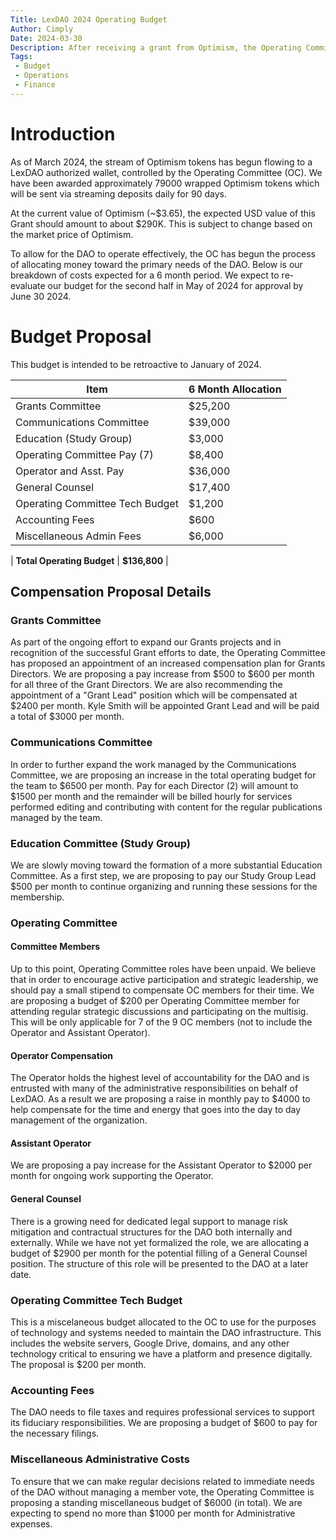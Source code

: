 ```yaml
---
Title: LexDAO 2024 Operating Budget
Author: Cimply
Date: 2024-03-30
Description: After receiving a grant from Optimism, the Operating Committee has discussed allocating a portion of the funding to ensure the ongoing above the line costs associated with running the organization.
Tags: 
 - Budget
 - Operations
 - Finance
---
```


# Introduction
As of March 2024, the stream of Optimism tokens has begun flowing to a LexDAO authorized wallet, controlled by the Operating Committee (OC).  We have been awarded approximately 79000 wrapped Optimism tokens which will be sent via streaming deposits daily for 90 days.  

At the current value of Optimism (~$3.65), the expected USD value of this Grant should amount to about $290K.  This is subject to change based on the market price of Optimism.

To allow for the DAO to operate effectively, the OC has begun the process of allocating money toward the primary needs of the DAO.  Below is our breakdown of costs expected for a 6 month period.  We expect to re-evaluate our budget for the second half in May of 2024 for approval by June 30 2024.



# Budget Proposal
This budget is intended to be retroactive to January of 2024.

| **Item**                               | **6 Month Allocation**   |
|------------------------------------|----------|
| Grants Committee                   | $25,200  |
| Communications Committee           | $39,000  |
| Education (Study Group)            | $3,000   |
| Operating Committee Pay (7)        | $8,400   |
| Operator and Asst. Pay             | $36,000  |
| General Counsel                    | $17,400  |
| Operating Committee Tech Budget    | $1,200   |
| Accounting Fees                    | $600     |
| Miscellaneous Admin Fees           | $6,000   |

| **Total Operating Budget**              | **$136,800** |


## Compensation Proposal Details
### Grants Committee
As part of the ongoing effort to expand our Grants projects and in recognition of the successful Grant efforts to date, the Operating Committee has proposed an appointment of an increased compensation plan for Grants Directors.  We are proposing a pay increase from $500 to $600 per month for all three of the Grant Directors.  We are also recommending the appointment of a "Grant Lead" position which will be compensated at $2400 per month.  Kyle Smith will be appointed Grant Lead and will be paid a total of $3000 per month.

### Communications Committee
In order to further expand the work managed by the Communications Committee, we are proposing an increase in the total operating budget for the team to $6500 per month.  Pay for each Director (2) will amount to $1500 per month and the remainder will be billed hourly for services performed editing and contributing with content for the regular publications managed by the team.

### Education Committee (Study Group)
We are slowly moving toward the formation of a more substantial Education Committee.  As a first step, we are proposing to pay our Study Group Lead $500 per month to continue organizing and running these sessions for the membership.  

### Operating Committee
#### Committee Members
Up to this point, Operating Committee roles have been unpaid.  We believe that in order to encourage active participation and strategic leadership, we should pay a small stipend to compensate OC members for their time.  We are proposing a budget of $200 per Operating Committee member for attending regular strategic discussions and participating on the multisig.  This will be only applicable for 7 of the 9 OC members (not to include the Operator and Assistant Operator).

#### Operator Compensation
The Operator holds the highest level of accountability for the DAO and is entrusted with many of the administrative responsibilities on behalf of LexDAO.  As a result we are proposing a raise in monthly pay to $4000 to help compensate for the time and energy that goes into the day to day management of the organization.

#### Assistant Operator
We are proposing a pay increase for the Assistant Operator to $2000 per month for ongoing work supporting the Operator.

#### General Counsel
There is a growing need for dedicated legal support to manage risk mitigation and contractual structures for the DAO both internally and externally.  While we have not yet formalized the role, we are allocating a budget of $2900 per month for the potential filling of a General Counsel position.  The structure of this role will be presented to the DAO at a later date.

### Operating Committee Tech Budget
This is a miscelaneous budget allocated to the OC to use for the purposes of technology and systems needed to maintain the DAO infrastructure.  This includes the website servers, Google Drive, domains, and any other technology critical to ensuring we have a platform and presence digitally.  The proposal is $200 per month.

### Accounting Fees
The DAO needs to file taxes and requires professional services to support its fiduciary responsibilities.  We are proposing a budget of $600 to pay for the necessary filings.

### Miscellaneous Administrative Costs
To ensure that we can make regular decisions related to immediate needs of the DAO without managing a member vote, the Operating Committee is proposing a standing miscellaneous budget of $6000 (in total).  We are expecting to spend no more than $1000 per month for Administrative expenses.

